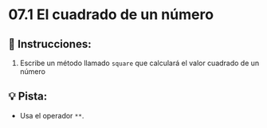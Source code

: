 # 07.1 El cuadrado de un número

## 📝 Instrucciones:

1. Escribe un método llamado `square` que calculará el valor cuadrado de un número

## 💡 Pista:

+ Usa el operador `**`.